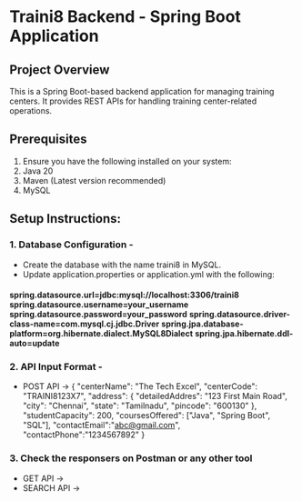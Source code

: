# Traini8 Backend - Spring Boot Application

## Project Overview
This is a Spring Boot-based backend application for managing training centers. It provides REST APIs for handling training center-related operations.

## Prerequisites
1. Ensure you have the following installed on your system:
2. Java 20
3. Maven (Latest version recommended)
4. MySQL

## Setup Instructions:
### 1. Database Configuration -
* Create the database with the name traini8 in MySQL.
* Update application.properties or application.yml with the following:
#### 
**spring.datasource.url=jdbc:mysql://localhost:3306/traini8**
**spring.datasource.username=your_username**
**spring.datasource.password=your_password**
**spring.datasource.driver-class-name=com.mysql.cj.jdbc.Driver**
**spring.jpa.database-platform=org.hibernate.dialect.MySQL8Dialect**
**spring.jpa.hibernate.ddl-auto=update**

### 2. API Input Format -
* POST API ->
   {
  "centerName": "The Tech Excel",
  "centerCode": "TRAINI8123X7",
  "address": {
    "detailedAddres": "123 First Main Road",
    "city": "Chennai",
    "state": "Tamilnadu",
    "pincode": "600130"
  },
  "studentCapacity": 200,
  "coursesOffered": ["Java", "Spring Boot", "SQL"],
  "contactEmail":"abc@gmail.com",
  "contactPhone":"1234567892"
}


### 3. Check the responsers on Postman or any other tool
* GET API ->
* SEARCH API ->

